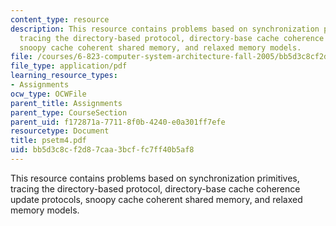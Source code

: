 ```yaml
---
content_type: resource
description: This resource contains problems based on synchronization primitives,
  tracing the directory-based protocol, directory-base cache coherence update protocols,
  snoopy cache coherent shared memory, and relaxed memory models.
file: /courses/6-823-computer-system-architecture-fall-2005/bb5d3c8cf2d87caa3bcffc7ff40b5af8_psetm4.pdf
file_type: application/pdf
learning_resource_types:
- Assignments
ocw_type: OCWFile
parent_title: Assignments
parent_type: CourseSection
parent_uid: f172871a-7711-8f0b-4240-e0a301ff7efe
resourcetype: Document
title: psetm4.pdf
uid: bb5d3c8c-f2d8-7caa-3bcf-fc7ff40b5af8
---
```

This resource contains problems based on synchronization primitives, tracing the directory-based protocol, directory-base cache coherence update protocols, snoopy cache coherent shared memory, and relaxed memory models.


